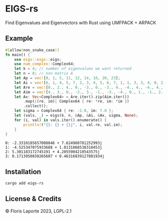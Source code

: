 # EIGS-rs

Find Eigenvalues and Eigenvectors with Rust using UMFPACK + ARPACK

## Example

```rust
#[allow(non_snake_case)]
fn main() {
    use eigs::eigs::eigs;
    use num_complex::Complex64;
    let k = 4; // number of eigenvalues we want returned
    let n = 8; // nxn matrix A
    let Ap = vec![0, 1, 5, 11, 12, 14, 16, 20, 23];
    let Ai = vec![6, 1, 4, 5, 7, 2, 3, 4, 5, 6, 7, 1, 1, 3, 3, 4, 0, 2, 5, 6, 3, 6, 7];
    let Are = vec![0., 2., 4., 0., -3., 0., -3., 4., -4., 4., -4., 4., 3., 0., -4., -4., -4., -2., -1., 0., -3., 4., -1.];
    let Aim = vec![4., 3., 0., -2., 3., -1., -3., -4., 0., 1., -1., 2., 2., 2., 0., 1., 2., 2., -2., 3., 0., 0., 3.];
    let Ax: Vec<Complex64> = Are.iter().zip(Aim.iter())
        .map(|(re, im)| Complex64 { re: *re, im: *im })
        .collect();
    let sigma = Complex64 { re: -2.0, im: 7.0 };
    let (vals, _) = eigs(k, n, &Ap, &Ai, &Ax, sigma, None);
    for (i, val) in vals.iter().enumerate() {
        println!("{}: {} + {}j", i, val.re, val.im);
    }
}
```
```
0: -2.3310185657008846 + 7.624960781252993j
1: -4.525347075933688 + 1.8131068538310453j
2: 5.301183172745191 + 4.2055904210543575j
3: 0.1713950830265607 + 0.46316839127801934j
```

## Installation

```bash
cargo add eigs-rs
```

## License & Credits

© Floris Laporte 2023, LGPL-2.1

